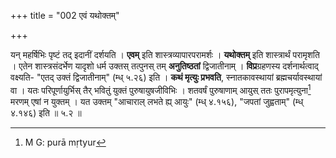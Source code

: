 +++
title = "002 एवं यथोक्तम्"

+++


यन् महर्षिभिः पृष्टं तद् इदानीं दर्शयति । **एवम्** इति शास्त्रव्यापारपरामर्शः । **यथोक्तम्** इति शास्त्रार्थं परामृशति । एतेन शास्त्रसंदर्भेण यादृशो धर्म उक्तस् तत्पुनस् तम् **अनुतिष्ठतां** द्विजातीनाम् । **विप्र**ग्रहणस्य दर्शनार्थत्वाद् वक्ष्यति- "एतद् उक्तं द्विजातीनाम्" (म्ध् ५.२६) इति । **कथं मृत्युः प्रभवति**, स्नातकावस्थायां ब्रह्मचर्यावस्थायां वा । यतः परिपूर्णायुर्भिस् तैर् भवितुं युक्तं पुरुषायुषजीविभिः । शतवर्षं पुरुषाणाम् आयुस् ततः पुरापमृत्युना[^३] मरणम् एषां न युक्तम् । यत उक्तम् "आचाराल् लभते ह्य् आयुः" (म्ध् ४.१५६), "जपतां जुह्वताम्" (म्ध् ४.१४६) इति ॥ ५.२ ॥


[^३]:
     M G: purā mṛtyur